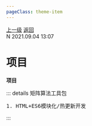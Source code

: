 ```yaml
---
pageClass: theme-item
---
```

<div class="extend-header">
    <div class="info">
        <div class="record">
            <a class="back" href="./">上一级</a>
            <a class="back" href="./">返回</a>
        </div>        
        <div class="mini">
            <span>N 2021.09.04 13:07</span>
        </div>
    </div>
    <div class="content"></div>
</div>
<div class="content-header">
<h1>项目</h1><strong>项目</strong>
</div>
<div class="static-content">


::: details 矩阵算法工具包
<pre>
1. HTML+ES6模块化/热更新开发
</pre>
:::

</div>
